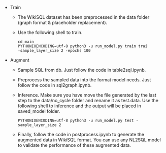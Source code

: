 - Train

  - The WikiSQL dataset has been preprocessed in the data folder (graph format & placeholder replacement).

  - Use the following shell to train.

    ```shell
    cd main
    PYTHONIOENCODING=utf-8 python3 -u run_model.py train trai
    -sample_layer_size 2 -epochs 100
    ```

- Augment

  - Sample SQL from db. Just follow the code in table2sql.ipynb.

  - Preprocess the sampled data into the format model needs. Just follow the code in sql2graph.ipynb.

  - Inference. Make sure you have move the file generated by the last step to the data/no_cycle folder and rename it as test.data. Use the following shell to inference and the output will be placed in saved_model folder.

    ```shell
    PYTHONIOENCODING=utf-8 python3 -u run_model.py test -sample_layer_size 2
    ```

  - Finally, follow the code in postprocess.ipynb to generate the augmented data in WikiSQL format. You can use any NL2SQL model to validate the performance of these augmented data.

